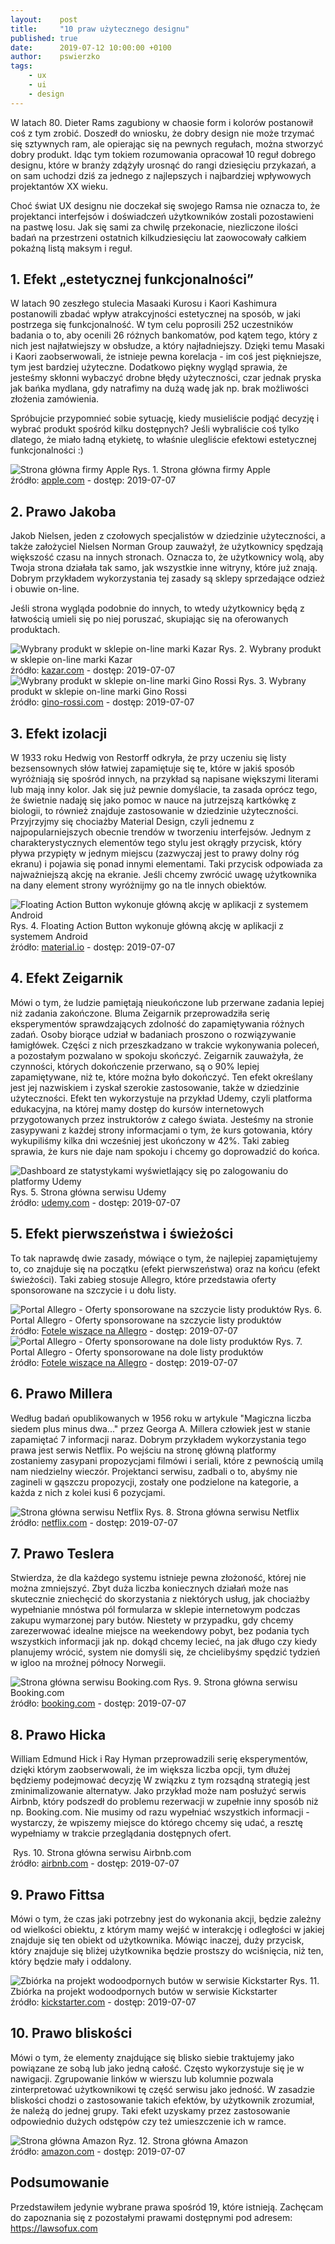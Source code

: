 ```yaml
---
layout:    post
title:     "10 praw użytecznego designu"
published: true
date:      2019-07-12 10:00:00 +0100
author:    pswierzko
tags:
    - ux
    - ui
    - design
---
```


W latach 80. Dieter Rams zagubiony w chaosie form i kolorów postanowił coś z tym zrobić. Doszedł do wniosku, że dobry design nie może trzymać się sztywnych ram, ale opierając się na pewnych regułach, można stworzyć dobry produkt. Idąc tym tokiem rozumowania opracował 10 reguł dobrego designu, które w branży zdążyły urosnąć do rangi dziesięciu przykazań, a on sam uchodzi dziś za jednego z najlepszych i najbardziej wpływowych projektantów XX wieku.

Choć świat UX designu nie doczekał się swojego Ramsa nie oznacza to, że projektanci interfejsów i doświadczeń użytkowników zostali pozostawieni na pastwę losu. Jak się sami za chwilę przekonacie, niezliczone ilości badań na przestrzeni ostatnich kilkudziesięciu lat zaowocowały całkiem pokaźną listą maksym i reguł.

## 1. Efekt „estetycznej funkcjonalności”

W latach 90 zeszłego stulecia Masaaki Kurosu i Kaori Kashimura postanowili zbadać wpływ atrakcyjności estetycznej na sposób, w jaki postrzega się funkcjonalność. W tym celu poprosili 252 uczestników badania o to, aby ocenili 26 różnych bankomatów, pod kątem tego, który z nich jest najłatwiejszy w obsłudze, a który najładniejszy. Dzięki temu Masaki i Kaori zaobserwowali, że istnieje pewna korelacja - im coś jest piękniejsze, tym jest bardziej użyteczne. Dodatkowo piękny wygląd sprawia, że jesteśmy skłonni wybaczyć drobne błędy użyteczności, czar jednak pryska jak bańka mydlana, gdy natrafimy na dużą wadę jak np. brak możliwości złożenia zamówienia.

Spróbujcie przypomnieć sobie sytuację, kiedy musieliście podjąć decyzję i wybrać produkt spośród kilku dostępnych? Jeśli wybraliście coś tylko dlatego, że miało ładną etykietę, to właśnie ulegliście efektowi estetycznej funkcjonalności :)

<div class="img-with-legend">
<img alt="Strona główna firmy Apple" src="/assets/img/posts/2019-07-12-design/1.jpg" />
<span class="img-legend">Rys. 1. Strona główna firmy Apple<br />źródło: <a href="https://www.apple.com/pl/">apple.com</a> - dostęp: 2019-07-07</span>
</div>

## 2. Prawo Jakoba

Jakob Nielsen, jeden z czołowych specjalistów w dziedzinie użyteczności, a także założyciel Nielsen Norman Group zauważył, że użytkownicy spędzają większość czasu na innych stronach. Oznacza to, że użytkownicy wolą, aby Twoja strona działała tak samo, jak wszystkie inne witryny, które już znają. Dobrym przykładem wykorzystania tej zasady są sklepy sprzedające odzież i obuwie on-line.

Jeśli strona wygląda podobnie do innych, to wtedy użytkownicy będą z łatwością umieli się po niej poruszać, skupiając się na oferowanych produktach.

<div class="img-with-legend">
<img alt="Wybrany produkt w sklepie on-line marki Kazar" src="/assets/img/posts/2019-07-12-design/2a.jpg" />
<span class="img-legend">Rys. 2. Wybrany produkt w sklepie on-line marki Kazar<br />źródło: <a href="https://www.kazar.com/pl/sklep/23537-zlote-czolenka-damskie-45467-01-13.html">kazar.com</a> - dostęp: 2019-07-07</span>
</div>

<div class="img-with-legend">
<img alt="Wybrany produkt w sklepie on-line marki Gino Rossi" src="/assets/img/posts/2019-07-12-design/2b.jpg" />
<span class="img-legend">Rys. 3. Wybrany produkt w sklepie on-line marki Gino Rossi<br />źródło: <a href="https://www.gino-rossi.com/ona/obuwie/klapki-i-sandaly/sandaly/dni363-ch8-0615-0641-0">gino-rossi.com</a> - dostęp: 2019-07-07</span>
</div>

## 3. Efekt izolacji

W 1933 roku Hedwig von Restorff odkryła, że przy uczeniu się listy bezsensownych słów łatwiej zapamiętuje się te, które w jakiś sposób wyróżniają się spośród innych, na przykład są napisane większymi literami lub mają inny kolor. Jak się już pewnie domyślacie, ta zasada oprócz tego, że świetnie nadaję się jako pomoc w nauce na jutrzejszą kartkówkę z biologii, to również znajduje zastosowanie w dziedzinie użyteczności. Przyjrzyjmy się chociażby Material Design, czyli jednemu z najpopularniejszych obecnie trendów w tworzeniu interfejsów. Jednym z charakterystycznych elementów tego stylu jest okrągły przycisk, który pływa przypięty w jednym miejscu (zazwyczaj jest to prawy dolny róg ekranu) i pojawia się ponad innymi elementami. Taki przycisk odpowiada za najważniejszą akcję na ekranie. Jeśli chcemy zwrócić uwagę użytkownika na dany element strony wyróżnijmy go na tle innych obiektów.

<div class="img-with-legend">
<img alt="Floating Action Button wykonuje główną akcję w aplikacji z systemem Android" src="/assets/img/posts/2019-07-12-design/3.jpg" />
<span class="img-legend">Rys. 4. Floating Action Button wykonuje główną akcję w aplikacji z systemem Android<br />źródło: <a href="https://material.io/design/components/buttons-floating-action-button.html">material.io</a> - dostęp: 2019-07-07</span>
</div>

## 4. Efekt Zeigarnik

Mówi o tym, że ludzie pamiętają nieukończone lub przerwane zadania lepiej niż zadania zakończone. Bluma Zeigarnik przeprowadziła serię eksperymentów sprawdzających zdolność do zapamiętywania różnych zadań. Osoby biorące udział w badaniach proszono o rozwiązywanie łamigłówek. Części z nich przeszkadzano w trakcie wykonywania poleceń, a pozostałym pozwalano w spokoju skończyć. Zeigarnik zauważyła, że czynności, których dokończenie przerwano, są o 90% lepiej zapamiętywane, niż te, które można było dokończyć. Ten efekt określany jest jej nazwiskiem i zyskał szerokie zastosowanie, także w dziedzinie użyteczności. Efekt ten wykorzystuje na przykład Udemy, czyli platforma edukacyjna, na której mamy dostęp do kursów internetowych przygotowanych przez instruktorów z całego świata. Jesteśmy na stronie zasypywani z każdej strony informacjami o tym, że kurs gotowania, który wykupiliśmy kilka dni wcześniej jest ukończony w 42%. Taki zabieg sprawia, że kurs nie daje nam spokoju i chcemy go doprowadzić do końca. 

<div class="img-with-legend">
<img alt="Dashboard ze statystykami wyświetlający się po zalogowaniu do platformy Udemy" src="/assets/img/posts/2019-07-12-design/4.jpg" />
<span class="img-legend">Rys. 5. Strona główna serwisu Udemy<br />źródło: <a href="https://www.udemy.com/">udemy.com</a> - dostęp: 2019-07-07</span>
</div>

## 5. Efekt pierwszeństwa i świeżości

To tak naprawdę dwie zasady, mówiące o tym, że najlepiej zapamiętujemy to, co znajduje się na początku (efekt pierwszeństwa) oraz na końcu (efekt świeżości). Taki zabieg stosuje Allegro, które przedstawia oferty sponsorowane na szczycie i u dołu listy.

<div class="img-with-legend">
<img alt="Portal Allegro - Oferty sponsorowane na szczycie listy produktów" src="/assets/img/posts/2019-07-12-design/5a.jpg" />
<span class="img-legend">Rys. 6. Portal Allegro - Oferty sponsorowane na szczycie listy produktów<br />źródło: <a href="https://allegro.pl/kategoria/meble-ogrodowe-fotele-wiszace-257757">Fotele wiszące na Allegro</a> - dostęp: 2019-07-07</span>
</div>

<div class="img-with-legend">
<img alt="Portal Allegro - Oferty sponsorowane na dole listy produktów" src="/assets/img/posts/2019-07-12-design/5b.jpg" />
<span class="img-legend">Rys. 7. Portal Allegro - Oferty sponsorowane na dole listy produktów<br />źródło: <a href="https://allegro.pl/kategoria/meble-ogrodowe-fotele-wiszace-257757">Fotele wiszące na Allegro</a> - dostęp: 2019-07-07</span>
</div>

## 6. Prawo Millera

Według badań opublikowanych w 1956 roku w artykule "Magiczna liczba siedem plus minus dwa..." przez Georga A. Millera człowiek jest w stanie zapamiętać 7 informacji naraz. Dobrym przykładem wykorzystania tego prawa jest serwis Netflix. Po wejściu na stronę główną platformy zostaniemy zasypani propozycjami filmówi i seriali, które z pewnością umilą nam niedzielny wieczór. Projektanci serwisu, zadbali o to, abyśmy nie zagineli w gąszczu propozycji, zostały one podzielone na kategorie, a każda z nich z kolei kusi 6 pozycjami.  

<div class="img-with-legend">
<img alt="Strona główna serwisu Netflix" src="/assets/img/posts/2019-07-12-design/6.jpg" />
<span class="img-legend">Rys. 8. Strona główna serwisu Netflix<br />źródło: <a href="https://www.netflix.com/">netflix.com</a> - dostęp: 2019-07-07</span>
</div>

## 7. Prawo Teslera

Stwierdza, że dla każdego systemu istnieje pewna złożoność, której nie można zmniejszyć. Zbyt duża liczba koniecznych działań może nas skutecznie zniechęcić do skorzystania z niektórych usług, jak chociażby wypełnianie mnóstwa pól formularza w sklepie internetowym podczas zakupu wymarzonej pary butów. Niestety w przypadku, gdy chcemy zarezerwować idealne miejsce na weekendowy pobyt, bez podania tych wszystkich informacji jak np. dokąd chcemy lecieć, na jak długo czy kiedy planujemy wrócić, system nie domyśli się, że chcielibyśmy spędzić tydzień w igloo na mroźnej północy Norwegii.

<div class="img-with-legend">
<img alt="Strona główna serwisu Booking.com" src="/assets/img/posts/2019-07-12-design/7.jpg" />
<span class="img-legend">Rys. 9. Strona główna serwisu Booking.com<br />źródło: <a href="https://www.booking.com/">booking.com</a> - dostęp: 2019-07-07</span>
</div>

## 8. Prawo Hicka

William Edmund Hick i Ray Hyman przeprowadzili serię eksperymentów, dzięki którym zaobserwowali, że im większa liczba opcji, tym dłużej będziemy podejmować decyzję W związku z tym rozsądną strategią jest zminimalizowanie alternatyw. Jako przykład może nam posłużyć serwis Airbnb, który podszedł do problemu rezerwacji w zupełnie inny sposób niż np. Booking.com. Nie musimy od razu wypełniać wszystkich informacji - wystarczy, że wpiszemy miejsce do którego chcemy się udać, a resztę wypełniamy w trakcie przeglądania dostępnych ofert.

<div class="img-with-legend">
<img alt="" src="/assets/img/posts/2019-07-12-design/8.jpg" />
<span class="img-legend">Rys. 10. Strona główna serwisu Airbnb.com<br />źródło: <a href="https://www.airbnb.com/">airbnb.com</a> - dostęp: 2019-07-07</span>
</div>

## 9. Prawo Fittsa

Mówi o tym, że czas jaki potrzebny jest do wykonania akcji, będzie zależny od wielkości obiektu, z którym mamy wejść w interakcję i odległości w jakiej znajduje się ten obiekt od użytkownika. Mówiąc inaczej, duży przycisk, który znajduje się bliżej użytkownika będzie prostszy do wciśnięcia, niż ten, który będzie mały i oddalony.

<div class="img-with-legend">
<img alt="Zbiórka na projekt wodoodpornych butów w serwisie Kickstarter" src="/assets/img/posts/2019-07-12-design/9.jpg" />
<span class="img-legend">Rys. 11. Zbiórka na projekt wodoodpornych butów w serwisie Kickstarter<br />źródło: <a href="https://www.kickstarter.com/projects/557878495/via-the-worlds-first-weatherproof-and-eco-friendly">kickstarter.com</a> - dostęp: 2019-07-07</span>
</div>

## 10. Prawo bliskości

Mówi o tym, że elementy znajdujące się blisko siebie traktujemy jako powiązane ze sobą lub jako jedną całość. Często wykorzystuje się je w nawigacji. Zgrupowanie linków w wierszu lub kolumnie pozwala zinterpretować użytkownikowi tę część serwisu jako jedność. W zasadzie bliskości chodzi o zastosowanie takich efektów, by użytkownik zrozumiał, że należą do jednej grupy. Taki efekt uzyskamy przez zastosowanie odpowiednio dużych odstępów czy też umieszczenie ich w ramce.

<div class="img-with-legend">
<img alt="Strona główna Amazon" src="/assets/img/posts/2019-07-12-design/10.jpg" />
<span class="img-legend">Ryz. 12. Strona główna Amazon<br />źródło: <a href="https://www.amazon.com/">amazon.com</a> - dostęp: 2019-07-07</span>
</div>

## Podsumowanie

Przedstawiłem jedynie wybrane prawa spośród 19, które istnieją. Zachęcam do zapoznania się z pozostałymi prawami dostępnymi pod adresem: https://lawsofux.com
